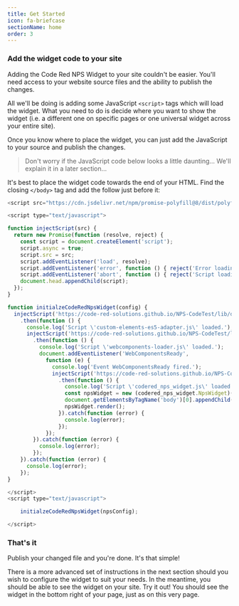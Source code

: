 ```yaml
---
title: Get Started
icon: fa-briefcase
sectionName: home
order: 3
---
```


### Add the widget code to your site

Adding the Code Red NPS Widget to your site couldn't be easier. You'll need access to your website source files and the ability to publish the changes.

All we'll be doing is adding some JavaScript `<script>` tags which will load the widget. What you need to do is decide where you want to show the widget (i.e. a different one on specific pages or one universal widget across your entire site).

Once you know where to place the widget, you can just add the JavaScript to your source and publish the changes.

> Don't worry if the JavaScript code below looks a little daunting... We'll explain it in a later section...


It's best to place the widget code towards the end of your HTML. Find the closing `</body>` tag and add the follow just before it:


```js
<script src="https://cdn.jsdelivr.net/npm/promise-polyfill@8/dist/polyfill.min.js"></script>

<script type="text/javascript">

function injectScript(src) {
  return new Promise(function (resolve, reject) {
	const script = document.createElement('script');
	script.async = true;
	script.src = src;
	script.addEventListener('load', resolve);
	script.addEventListener('error', function () { reject('Error loading script.') });
	script.addEventListener('abort', function () { reject('Script loading aborted.') });
	document.head.appendChild(script);
  });
}

function initialzeCodeRedNpsWidget(config) {
  injectScript('https://code-red-solutions.github.io/NPS-CodeTest/lib/dev/custom-elements-es5-adapter.js')
	.then(function () {
	  console.log('Script \'custom-elements-es5-adapter.js\' loaded.');
	  injectScript('https://code-red-solutions.github.io/NPS-CodeTest/lib/dev/webcomponents-loader.js')
		.then(function () {
		  console.log('Script \'webcomponents-loader.js\' loaded.');
		  document.addEventListener('WebComponentsReady',
			function (e) {
			  console.log('Event WebComponentsReady fired.');
			  injectScript('https://code-red-solutions.github.io/NPS-CodeTest/lib/dev/codered_nps_widget.js')
				.then(function () {
				  console.log('Script \'codered_nps_widget.js\' loaded.');
				  const npsWidget = new (codered_nps_widget.NpsWidget)(config);
				  document.getElementsByTagName('body')[0].appendChild(npsWidget);
				  npsWidget.render();
				}).catch(function (error) {
				  console.log(error);
				});
			});
		}).catch(function (error) {
		  console.log(error);
		});
	}).catch(function (error) {
	  console.log(error);
	});
}

</script>
<script type="text/javascript">

	initialzeCodeRedNpsWidget(npsConfig);

</script>
```

### That's it

Publish your changed file and you're done. It's that simple!

There is a more advanced set of instructions in the next section should you wish to configure the widget to suit your needs. In the meantime, you should be able to see the widget on your site. Try it out! You should see the widget in the bottom right of your page, just as on this very page.